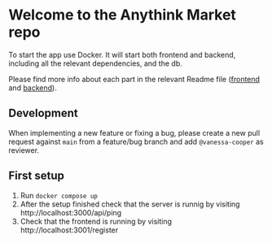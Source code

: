 # Welcome to the Anythink Market repo

To start the app use Docker. It will start both frontend and backend, including all the relevant dependencies, and the db.

Please find more info about each part in the relevant Readme file ([frontend](frontend/readme.md) and [backend](backend/README.md)).

## Development

When implementing a new feature or fixing a bug, please create a new pull request against `main` from a feature/bug branch and add `@vanessa-cooper` as reviewer.

## First setup

1. Run `docker compose up`
1. After the setup finished check that the server is runnig by visiting http://localhost:3000/api/ping
1. Check that the frontend is running by visiting http://localhost:3001/register
